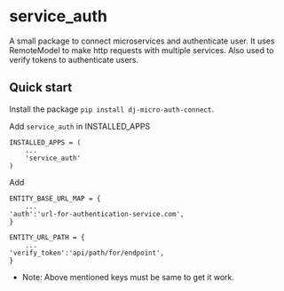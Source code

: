 
service_auth
=====

A small package to connect microservices and authenticate user. It uses RemoteModel to make http requests with multiple services.
Also used to verify tokens to authenticate users.

Quick start
-----------
Install the package `pip install dj-micro-auth-connect`.

Add `service_auth` in INSTALLED_APPS

    INSTALLED_APPS = (
        ...
        'service_auth'
    )

Add
    
    ENTITY_BASE_URL_MAP = {
        ...
    'auth':'url-for-authentication-service.com',
    }

    ENTITY_URL_PATH = {
        ...
    'verify_token':'api/path/for/endpoint',
    }

* Note: Above mentioned keys must be same to get it work.
